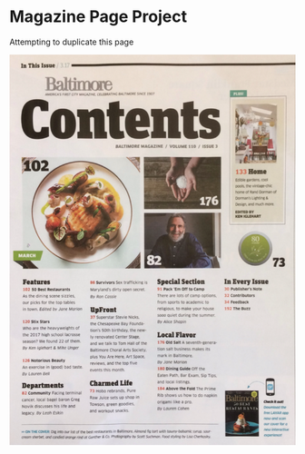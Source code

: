 <h1>Magazine Page Project</h1>
<p>Attempting to duplicate this page</p>
<img src="img/bm-fewd.png"> 
